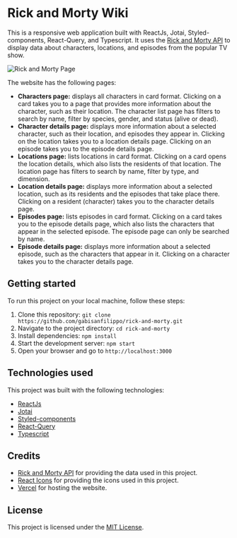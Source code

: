# Rick and Morty Wiki

This is a responsive web application built with ReactJs, Jotai, Styled-components, React-Query, and Typescript. It uses the [Rick and Morty API](https://rickandmortyapi.com/) to display data about characters, locations, and episodes from the popular TV show.

![Rick and Morty Page](/rick-and-morty-screen.jpg)

The website has the following pages:
- **Characters page:** displays all characters in card format. Clicking on a card takes you to a page that provides more information about the character, such as their location. The character list page has filters to search by name, filter by species, gender, and status (alive or dead).
- **Character details page:** displays more information about a selected character, such as their location, and episodes they appear in. Clicking on the location takes you to a location details page. Clicking on an episode takes you to the episode details page. 
- **Locations page:** lists locations in card format. Clicking on a card opens the location details, which also lists the residents of that location. The location page has filters to search by name, filter by type, and dimension.
- **Location details page:** displays more information about a selected location, such as its residents and the episodes that take place there. Clicking on a resident (character) takes you to the character details page.
- **Episodes page:** lists episodes in card format. Clicking on a card takes you to the episode details page, which also lists the characters that appear in the selected episode. The episode page can only be searched by name.
- **Episode details page:** displays more information about a selected episode, such as the characters that appear in it. Clicking on a character takes you to the character details page.

## Getting started

To run this project on your local machine, follow these steps:

1. Clone this repository: `git clone https://github.com/gabisanfilippo/rick-and-morty.git`
2. Navigate to the project directory: `cd rick-and-morty`
3. Install dependencies: `npm install`
4. Start the development server: `npm start`
5. Open your browser and go to `http://localhost:3000`

## Technologies used

This project was built with the following technologies:

- [ReactJs](https://reactjs.org/)
- [Jotai](https://github.com/pmndrs/jotai)
- [Styled-components](https://styled-components.com/)
- [React-Query](https://react-query.tanstack.com/)
- [Typescript](https://www.typescriptlang.org/)

## Credits

- [Rick and Morty API](https://rickandmortyapi.com/) for providing the data used in this project.
- [React Icons](https://react-icons.github.io/react-icons/) for providing the icons used in this project.
- [Vercel](https://vercel.com/) for hosting the website.

## License

This project is licensed under the [MIT License](https://opensource.org/licenses/MIT).
